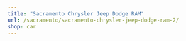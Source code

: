 ```yaml
---
title: "Sacramento Chrysler Jeep Dodge RAM"
url: /sacramento/sacramento-chrysler-jeep-dodge-ram-2/
shop: car
---
```

